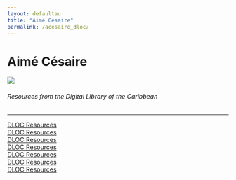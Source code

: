 ```yaml
---
layout: defaultau
title: "Aimé Césaire"
permalink: /acesaire_dloc/
---
```

<!-- partial:index.partial.html -->
<div class="content">
    <h1>Aimé Césaire</h1>
    <div class="quote">
        <div><img src="https://lawdevelopmentconflict.com/wp-content/uploads/2020/03/6e8d15413cf7da49abd88353d0da87bcddc042ef.jpg" class="logo"></div>
    </div>
    <body>
    <h6>Resources from the Digital Library of the Caribbean</h6><hr> 
          <a href="https://www.dloc.com/AA00000079/00002/images" target="_blank">DLOC Resources</a><br>
          <a href="https://www.dloc.com/AA00000079/00002/images" target="_blank">DLOC Resources</a><br>
          <a href="https://www.dloc.com/AA00000079/00002/images" target="_blank">DLOC Resources</a><br>
          <a href="https://www.dloc.com/AA00000079/00002/images" target="_blank">DLOC Resources</a><br>
          <a href="https://www.dloc.com/AA00000079/00002/images" target="_blank">DLOC Resources</a><br>
          <a href="https://www.dloc.com/AA00000079/00002/images" target="_blank">DLOC Resources</a><br>
          <a href="https://www.dloc.com/AA00000079/00002/images" target="_blank">DLOC Resources</a><br>
          </body> 
          </div>
  <!-- partial -->
<script src='https://cdnjs.cloudflare.com/ajax/libs/jquery/3.1.1/jquery.min.js'></script><script  src="{{ site.baseurl }}/assets/js/authorscript.js"></script>
